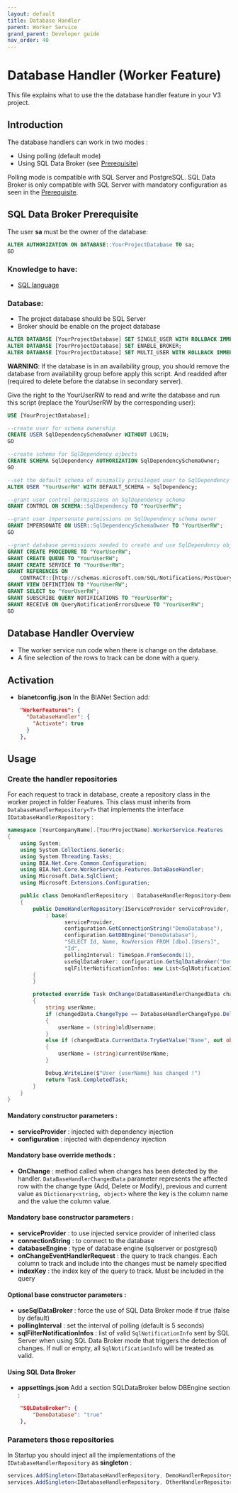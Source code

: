 ```yaml
---
layout: default
title: Database Handler
parent: Worker Service
grand_parent: Developer guide
nav_order: 40
---
```


# Database Handler (Worker Feature)
This file explains what to use the the database handler feature in your V3 project.

## Introduction
The database handlers can work in two modes :
- Using polling (default mode)
- Using SQL Data Broker (see [Prerequisite](#sql-data-broker-prerequisite))

Polling mode is compatible with SQL Server and PostgreSQL.
SQL Data Broker is only compatible with SQL Server with mandatory configuration as seen in the [Prerequisite](#sql-data-broker-prerequisite).

## SQL Data Broker Prerequisite
The user **sa** must be the owner of the database:

```SQL
ALTER AUTHORIZATION ON DATABASE::YourProjectDatabase TO sa;
GO
```

### Knowledge to have:
* [SQL language](https://sql.sh/)

### Database:
* The project database should be SQL Server
* Broker should be enable on the project database
```SQL
ALTER DATABASE [YourProjectDatabase] SET SINGLE_USER WITH ROLLBACK IMMEDIATE
ALTER DATABASE [YourProjectDatabase] SET ENABLE_BROKER;
ALTER DATABASE [YourProjectDatabase] SET MULTI_USER WITH ROLLBACK IMMEDIATE
```

**WARNING**: If the database is in an availability group, you should remove the database from availability group before apply this script.
And readded after (required to delete before the databse in secondary server).

Give the right to the YourUserRW to read and write the database and run this script (replace the YourUserRW by the corresponding user):
 
```SQL
USE [YourProjectDatabase];

--create user for schema ownership
CREATE USER SqlDependencySchemaOwner WITHOUT LOGIN;
GO

--create schema for SqlDependency ojbects
CREATE SCHEMA SqlDependency AUTHORIZATION SqlDependencySchemaOwner;
GO

--set the default schema of minimally privileged user to SqlDependency
ALTER USER "YourUserRW" WITH DEFAULT_SCHEMA = SqlDependency;

--grant user control permissions on SqlDependency schema
GRANT CONTROL ON SCHEMA::SqlDependency TO "YourUserRW";

--grant user impersonate permissions on SqlDependency schema owner
GRANT IMPERSONATE ON USER::SqlDependencySchemaOwner TO "YourUserRW";
GO

--grant database permissions needed to create and use SqlDependency objects
GRANT CREATE PROCEDURE TO "YourUserRW";
GRANT CREATE QUEUE TO "YourUserRW";
GRANT CREATE SERVICE TO "YourUserRW";
GRANT REFERENCES ON
    CONTRACT::[http://schemas.microsoft.com/SQL/Notifications/PostQueryNotification] TO "YourUserRW";
GRANT VIEW DEFINITION TO "YourUserRW";
GRANT SELECT to "YourUserRW";
GRANT SUBSCRIBE QUERY NOTIFICATIONS TO "YourUserRW";
GRANT RECEIVE ON QueryNotificationErrorsQueue TO "YourUserRW";
GO
```

## Database Handler Overview
* The worker service run code when there is change on the database.
* A fine selection of the rows to track can be done with a query.

## Activation
* **bianetconfig.json**
In the BIANet Section add:
``` json
    "WorkerFeatures": {
      "DatabaseHandler": {
        "Activate": true
      }
    },
```

## Usage
### Create the handler repositories
For each request to track in database, create a repository class in the worker project in folder Features. This class must inherits from `DatabaseHandlerRepository<T>` that implements the interface `IDatabaseHandlerRepository` :
```csharp 
namespace [YourCompanyName].[YourProjectName].WorkerService.Features
{
    using System;
    using System.Collections.Generic;
    using System.Threading.Tasks;
    using BIA.Net.Core.Common.Configuration;
    using BIA.Net.Core.WorkerService.Features.DataBaseHandler;
    using Microsoft.Data.SqlClient;
    using Microsoft.Extensions.Configuration;

    public class DemoHandlerRepository : DatabaseHandlerRepository<DemoHandlerRepository>
    {
        public DemoHandlerRepository(IServiceProvider serviceProvider, IConfiguration configuration)
            : base(
                  serviceProvider,
                  configuration.GetConnectionString("DemoDatabase"),
                  configuration.GetDBEngine("DemoDatabase"),
                  "SELECT Id, Name, RowVersion FROM [dbo].[Users]",
                  "Id",
                  pollingInterval: TimeSpan.FromSeconds(1),
                  useSqlDataBroker: configuration.GetSqlDataBroker("DemoDatabase"),
                  sqlFilterNotificationInfos: new List<SqlNotificationInfo> { SqlNotificationInfo.Delete, SqlNotificationInfo.Update, SqlNotificationInfo.Insert })
        {
        }

        protected override Task OnChange(DataBaseHandlerChangedData changedData)
        {
            string userName;
			if (changedData.ChangeType == DatabaseHandlerChangeType.Delete && changedData.PreviousData.TryGetValue("Name", out object oldUsername))
			{
				userName = (string)oldUsername;
			}
			else if (changedData.CurrentData.TryGetValue("Name", out object currentUserName))
			{
				userName = (string)currentUserName;
			}

			Debug.WriteLine($"User {userName} has changed !")
            return Task.CompletedTask;
        }
    }
}
```
#### Mandatory constructor parameters :
- **serviceProvider** : injected with dependency injection
- **configuration** : injected with dependency injection

#### Mandatory base override methods :
- **OnChange** : method called when changes has been detected by the handler. `DataBaseHandlerChangedData` parameter represents the affected row with the change type (Add, Delete or Modify), previous and current value as `Dictionary<string, object>` where the key is the column name and the value the column value.

#### Mandatory base constructor parameters :
- **serviceProvider** : to use injected service provider of inherited class
- **connectionString** : to connect to the database
- **databaseEngine** : type of database engine (sqlserver or postgresql)
- **onChangeEventHandlerRequest** : the query to track changes. Each column to track and include into the changes must be namely specified
- **indexKey** : the index key of the query to track. Must be included in the query

#### Optional base constructor parameters :
- **useSqlDataBroker** : force the use of SQL Data Broker mode if true (false by default)
- **pollingInterval** : set the interval of polling (default is 5 seconds)
- **sqlFilterNotificationInfos** : list of valid `SqlNotificationInfo` sent by SQL Server when using SQL Data Broker mode that triggers the detection of changes. If null or empty, all `SqlNotificationInfo` will be treated as valid.

#### Using SQL Data Broker
* **appsettings.json**
Add a section SQLDataBroker below DBEngine section :
``` json
    "SQLDataBroker": {
  		"DemoDatabase": "true"
	},
```

### Parameters those repositories
In Startup you should inject all the implementations of the `IDatabaseHandlerRepository` as **singleton** :
``` csharp
services.AddSingleton<IDatabaseHandlerRepository, DemoHandlerRepository>();
services.AddSingleton<IDatabaseHandlerRepository, OtherHandlerRepository>();
```

